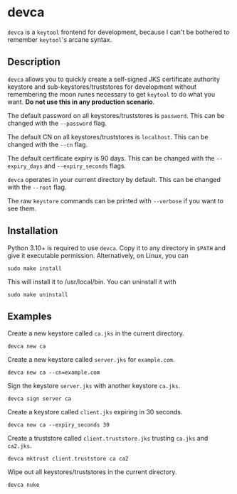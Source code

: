 # devca
`devca` is a `keytool` frontend for development, because I can't be bothered to remember `keytool`'s arcane syntax.

## Description
`devca` allows you to quickly create a self-signed JKS certificate authority keystore and sub-keystores/truststores for development without remembering the moon runes necessary to get `keytool` to do what you want. **Do not use this in any production scenario**.

The default password on all keystores/truststores is `password`. This can be changed with the `--password` flag.

The default CN on all keystores/truststores is `localhost`. This can be changed with the `--cn` flag.

The default certificate expiry is 90 days. This can be changed with the `--expiry_days` and `--expiry_seconds` flags.

`devca` operates in your current directory by default. This can be changed with the `--root` flag.

The raw `keystore` commands can be printed with `--verbose` if you want to see them.

## Installation
Python 3.10+ is required to use `devca`. Copy it to any directory in `$PATH` and give it executable permission.
Alternatively, on Linux, you can
```
sudo make install
```
This will install it to /usr/local/bin. You can uninstall it with
```
sudo make uninstall
```

## Examples
Create a new keystore called `ca.jks` in the current directory.
```
devca new ca
```

Create a new keystore called `server.jks` for `example.com`.
```
devca new ca --cn=example.com
```

Sign the keystore `server.jks` with another keystore `ca.jks`.
```
devca sign server ca
```

Create a keystore called `client.jks` expiring in 30 seconds.
```
devca new ca --expiry_seconds 30
```

Create a truststore called `client.truststore.jks` trusting `ca.jks` and `ca2.jks`.
```
devca mktrust client.truststore ca ca2
```

Wipe out all keystores/truststores in the current directory.
```
devca nuke
```

